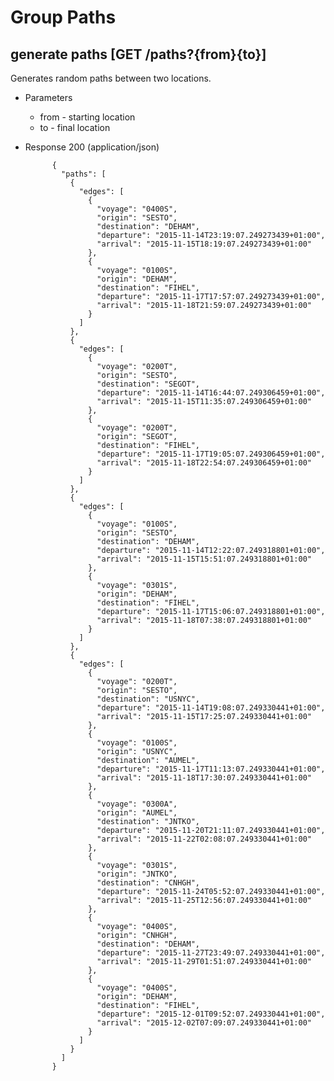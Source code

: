 # Group Paths

## generate paths [GET /paths?{from}{to}]
Generates random paths between two locations.

+ Parameters
	+ from - starting location
	+ to - final location

+ Response 200 (application/json)

			{
			  "paths": [
			    {
			      "edges": [
			        {
			          "voyage": "0400S",
			          "origin": "SESTO",
			          "destination": "DEHAM",
			          "departure": "2015-11-14T23:19:07.249273439+01:00",
			          "arrival": "2015-11-15T18:19:07.249273439+01:00"
			        },
			        {
			          "voyage": "0100S",
			          "origin": "DEHAM",
			          "destination": "FIHEL",
			          "departure": "2015-11-17T17:57:07.249273439+01:00",
			          "arrival": "2015-11-18T21:59:07.249273439+01:00"
			        }
			      ]
			    },
			    {
			      "edges": [
			        {
			          "voyage": "0200T",
			          "origin": "SESTO",
			          "destination": "SEGOT",
			          "departure": "2015-11-14T16:44:07.249306459+01:00",
			          "arrival": "2015-11-15T11:35:07.249306459+01:00"
			        },
			        {
			          "voyage": "0200T",
			          "origin": "SEGOT",
			          "destination": "FIHEL",
			          "departure": "2015-11-17T19:05:07.249306459+01:00",
			          "arrival": "2015-11-18T22:54:07.249306459+01:00"
			        }
			      ]
			    },
			    {
			      "edges": [
			        {
			          "voyage": "0100S",
			          "origin": "SESTO",
			          "destination": "DEHAM",
			          "departure": "2015-11-14T12:22:07.249318801+01:00",
			          "arrival": "2015-11-15T15:51:07.249318801+01:00"
			        },
			        {
			          "voyage": "0301S",
			          "origin": "DEHAM",
			          "destination": "FIHEL",
			          "departure": "2015-11-17T15:06:07.249318801+01:00",
			          "arrival": "2015-11-18T07:38:07.249318801+01:00"
			        }
			      ]
			    },
			    {
			      "edges": [
			        {
			          "voyage": "0200T",
			          "origin": "SESTO",
			          "destination": "USNYC",
			          "departure": "2015-11-14T19:08:07.249330441+01:00",
			          "arrival": "2015-11-15T17:25:07.249330441+01:00"
			        },
			        {
			          "voyage": "0100S",
			          "origin": "USNYC",
			          "destination": "AUMEL",
			          "departure": "2015-11-17T11:13:07.249330441+01:00",
			          "arrival": "2015-11-18T17:30:07.249330441+01:00"
			        },
			        {
			          "voyage": "0300A",
			          "origin": "AUMEL",
			          "destination": "JNTKO",
			          "departure": "2015-11-20T21:11:07.249330441+01:00",
			          "arrival": "2015-11-22T02:08:07.249330441+01:00"
			        },
			        {
			          "voyage": "0301S",
			          "origin": "JNTKO",
			          "destination": "CNHGH",
			          "departure": "2015-11-24T05:52:07.249330441+01:00",
			          "arrival": "2015-11-25T12:56:07.249330441+01:00"
			        },
			        {
			          "voyage": "0400S",
			          "origin": "CNHGH",
			          "destination": "DEHAM",
			          "departure": "2015-11-27T23:49:07.249330441+01:00",
			          "arrival": "2015-11-29T01:51:07.249330441+01:00"
			        },
			        {
			          "voyage": "0400S",
			          "origin": "DEHAM",
			          "destination": "FIHEL",
			          "departure": "2015-12-01T09:52:07.249330441+01:00",
			          "arrival": "2015-12-02T07:09:07.249330441+01:00"
			        }
			      ]
			    }
			  ]
			}
